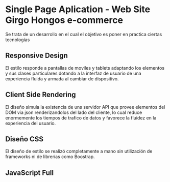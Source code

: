 # Single Page Aplication - Web Site Girgo Hongos e-commerce

Se trata de un desarrollo en el cual el objetivo es poner en practica ciertas tecnologías

## Responsive Design

El estilo responde a pantallas de moviles y tablets adaptando los elementos y sus clases 
particulares dotando a la interfaz de usuario de una experiencia fluida y armada al cambiar de dispositivo.

## Client Side Rendering

El diseño simula la existencia de uns servidor API que provee elementos del DOM via json renderizandolos
del lado del cliente, lo cual reduce enormemente los tiempos de trafico de datos y favorece la fluidez
en la experiencia del usuario.

## Diseño CSS

El diseño de estilo se realizó completamente a mano sin utilización de frameworks ni de librerías como Boostrap.

## JavaScript Full


